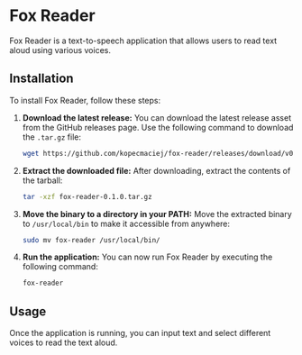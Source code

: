 # Fox Reader

Fox Reader is a text-to-speech application that allows users to read text aloud using various voices.

## Installation

To install Fox Reader, follow these steps:

1. **Download the latest release:**
   You can download the latest release asset from the GitHub releases page. Use the following command to download the `.tar.gz` file:

   ```bash
   wget https://github.com/kopecmaciej/fox-reader/releases/download/v0.1.0/fox-reader-0.1.0.tar.gz
   ```

2. **Extract the downloaded file:**
   After downloading, extract the contents of the tarball:

   ```bash
   tar -xzf fox-reader-0.1.0.tar.gz
   ```

3. **Move the binary to a directory in your PATH:**
   Move the extracted binary to `/usr/local/bin` to make it accessible from anywhere:

   ```bash
   sudo mv fox-reader /usr/local/bin/
   ```

4. **Run the application:**
   You can now run Fox Reader by executing the following command:

   ```bash
   fox-reader
   ```

## Usage

Once the application is running, you can input text and select different voices to read the text aloud.